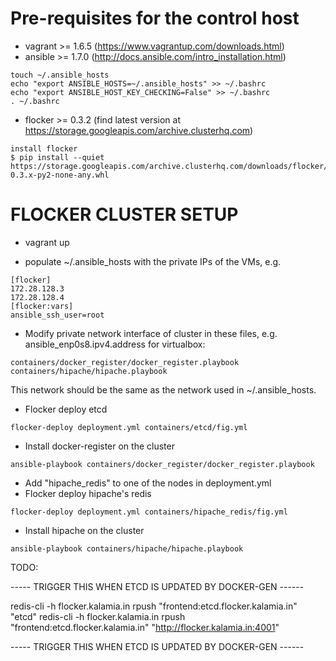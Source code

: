 Pre-requisites for the control host
=====

* vagrant >= 1.6.5 (https://www.vagrantup.com/downloads.html)
* ansible >= 1.7.0 (http://docs.ansible.com/intro_installation.html)
```
touch ~/.ansible_hosts
echo "export ANSIBLE_HOSTS=~/.ansible_hosts" >> ~/.bashrc
echo "export ANSIBLE_HOST_KEY_CHECKING=False" >> ~/.bashrc
. ~/.bashrc
```
* flocker >= 0.3.2 (find latest version at https://storage.googleapis.com/archive.clusterhq.com)
```
install flocker
$ pip install --quiet https://storage.googleapis.com/archive.clusterhq.com/downloads/flocker/Flocker-0.3.x-py2-none-any.whl
```

FLOCKER CLUSTER SETUP
=====

* vagrant up

* populate ~/.ansible_hosts with the private IPs of the VMs, e.g.
```
[flocker]
172.28.128.3
172.28.128.4
[flocker:vars]
ansible_ssh_user=root
```
* Modify private network interface of cluster in these files, e.g. ansible_enp0s8.ipv4.address for virtualbox:
```
containers/docker_register/docker_register.playbook
containers/hipache/hipache.playbook
```
This network should be the same as the network used in ~/.ansible_hosts.
* Flocker deploy etcd
```
flocker-deploy deployment.yml containers/etcd/fig.yml
```
* Install docker-register on the cluster
```
ansible-playbook containers/docker_register/docker_register.playbook
```
* Add "hipache_redis" to one of the nodes in deployment.yml
* Flocker deploy hipache's redis
```
flocker-deploy deployment.yml containers/hipache_redis/fig.yml
```
* Install hipache on the cluster
```
ansible-playbook containers/hipache/hipache.playbook
```

TODO:

----- TRIGGER THIS WHEN ETCD IS UPDATED BY DOCKER-GEN ------

redis-cli -h flocker.kalamia.in rpush "frontend:etcd.flocker.kalamia.in" "etcd"
redis-cli -h flocker.kalamia.in rpush "frontend:etcd.flocker.kalamia.in" "http://flocker.kalamia.in:4001"

----- TRIGGER THIS WHEN ETCD IS UPDATED BY DOCKER-GEN ------
